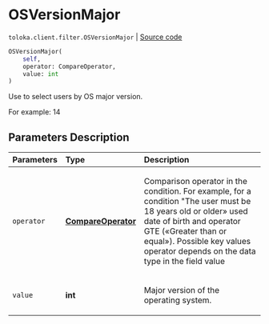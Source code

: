 # OSVersionMajor
`toloka.client.filter.OSVersionMajor` | [Source code](https://github.com/Toloka/toloka-kit/blob/v0.1.25/src/client/filter.py#L513)

```python
OSVersionMajor(
    self,
    operator: CompareOperator,
    value: int
)
```

Use to select users by OS major version.


For example: 14

## Parameters Description

| Parameters | Type | Description |
| :----------| :----| :-----------|
`operator`|**[CompareOperator](toloka.client.primitives.operators.CompareOperator.md)**|<p>Comparison operator in the condition. For example, for a condition &quot;The user must be 18 years old or older» used date of birth and operator GTE («Greater than or equal»). Possible key values operator depends on the data type in the field value</p>
`value`|**int**|<p>Major version of the operating system.</p>
